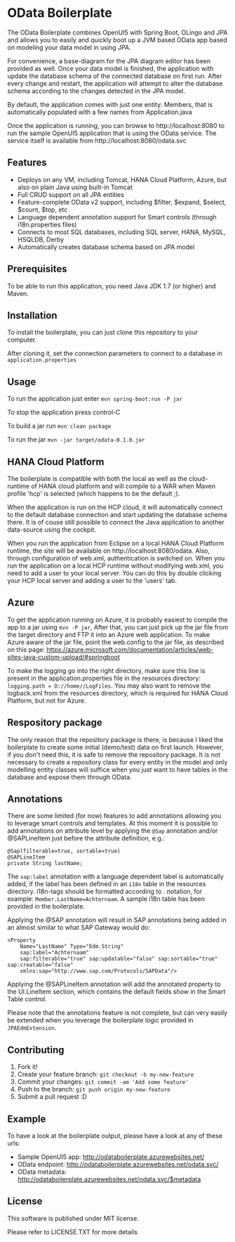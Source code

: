 # OData Boilerplate

The OData Boilerplate combines OpenUI5 with Spring Boot, OLingo and JPA and allows you to easily and quickly boot up a JVM based OData app based on modeling your data model in using JPA.

For convenience, a base-diagram for the JPA diagram editor has been provided as well. Once your data model is finished, the application with update the database schema of the connected database on first run. After every change and restart, the application will attempt to alter the database schema according to the changes detected in the JPA model.

By default, the application comes with just one entity: Members, that is automatically populated with a few names from Application.java

Once the application is running, you can browse to http://localhost:8080 to run the sample OpenUI5 application that is using the OData service. The service itself is available from http://localhost:8080/odata.svc

## Features

- Deploys on any VM, including Tomcat, HANA Cloud Platform, Azure, but also on plain Java using built-in Tomcat
- Full CRUD support on all JPA entities
- Feature-complete OData v2 support, including $filter, $expand, $select, $count, $top, etc
- Language dependent annotation support for Smart controls (through i18n.properties files)
- Connects to most SQL databases, including SQL server, HANA, MySQL, HSQLDB, Derby
- Automatically creates database schema based on JPA model

## Prerequisites

To be able to run this application, you need Java JDK 1.7 (or higher) and Maven.

## Installation

To install the boilerplate, you can just clone this repository to your computer.

After cloning it, set the connection parameters to connect to a database in `application.properties`

## Usage

To run the application just enter `mvn spring-boot:run -P jar`

To stop the application press control-C

To build a jar run `mvn clean package`

To run the jar `mvn -jar target/odata-0.1.0.jar`

## HANA Cloud Platform

The boilerplate is compatible with both the local as well as the cloud-runtime of HANA cloud platform and will compile to a WAR when Maven profile 'hcp' is selected (which happens to be the default ;).

When the application is run on the HCP cloud, it will automatically connect to the default database connection and start updating the database schema there. It is of couse still possible to connect the Java application to another data-source using the cockpit.

When you run the application from Eclipse on a local HANA Cloud Platform runtime, the site will be available on http://localhost:8080/odata. Also, through configuration of web.xml, authentication is switched on. When you run the application on a local HCP runtime without modifying web.xml, you need to add a user to your local server. You can do this by double clicking your HCP local server and adding a user to the 'users' tab.

## Azure

To get the application running on Azure, it is probably easiest to compile the app to a jar using `mvn -P jar`, After that, you can just pick up the jar file from the target directory and FTP it into an Azure web application. To make Azure aware of the jar file, point the web.config to the jar file, as described on this page: https://azure.microsoft.com/documentation/articles/web-sites-java-custom-upload/#springboot

To make the logging go into the right directory, make sure this line is present in the application.properties file in the resources directory: `logging.path = D://home//LogFiles`. You may also want to remove the logback.xml from the resources directory, which is required for HANA Cloud Platform, but not for Azure.

## Respository package

The only reason that the repository package is there, is because I liked the boilerplate to create some initial (demo/test) data on first launch. However, if you don't need this, it is safe to remove the repository package. It is not necessary to create a repository class for every entity in the model and only modelling entity classes will suffice when you just want to have tables in the database and expose them through OData.

## Annotations

There are some limited (for now) features to add annotations allowing you to leverage smart controls and templates. At this moment it is possible to add annotations on attribute level by applying the `@Sap` annotation and/or @SAPLineItem just before the attribute definition, e.g.:

	@Sap(filterable=true, sortable=true)
	@SAPLineItem
	private String lastName;

The `sap:label` annotation with a language dependent label is automatically added, if the label has been defined in an `i18n` table in the resources directory. i18n-tags should be formatted according to <entity>.<attribut> notation, for example: `Member.LastName=Achternaam`. A sample i18n table has been provided in the boilerplate.

Applying the @SAP annotation  will result in SAP annotations being added in an almost similar to what SAP Gateway would do:

	<Property
		Name="LastName" Type="Edm.String"
		sap:label="Achternaam"
		sap:filterable="true" sap:updatable="false" sap:sortable="true" sap:creatable="false"
		xmlns:sap="http://www.sap.com/Protocols/SAPData"/>

Applying the @SAPLineItem annotation will add the annotated property to the UI.LineItem section, which contains the default fields show in the Smart Table control.

Please note that the annotations feature is not complete, but can very easily be extended when you leverage the boilerplate logic provided in `JPAEdmExtension`.

## Contributing

1. Fork it!
2. Create your feature branch: `git checkout -b my-new-feature`
3. Commit your changes: `git commit -am 'Add some feature'`
4. Push to the branch: `git push origin my-new-feature`
5. Submit a pull request :D

## Example

To have a look at the boilerplate output, please have a look at any of these urls:

- Sample OpenUI5 app: http://odataboilerplate.azurewebsites.net/
- OData endpoint: http://odataboilerplate.azurewebsites.net/odata.svc/
- OData metadata: http://odataboilerplate.azurewebsites.net/odata.svc/$metadata

## License

This software is published under MIT license.

Please refer to LICENSE.TXT for more details
